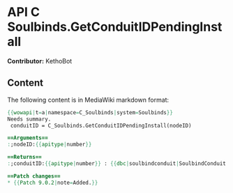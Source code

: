 # API C Soulbinds.GetConduitIDPendingInstall

**Contributor:** KethoBot

## Content

The following content is in MediaWiki markdown format:

```mediawiki
{{wowapi|t=a|namespace=C_Soulbinds|system=Soulbinds}}
Needs summary.
 conduitID = C_Soulbinds.GetConduitIDPendingInstall(nodeID)

==Arguments==
:;nodeID:{{apitype|number}}

==Returns==
:;conduitID:{{apitype|number}} : {{dbc|soulbindconduit|SoulbindConduit.ID}}

==Patch changes==
* {{Patch 9.0.2|note=Added.}}
```